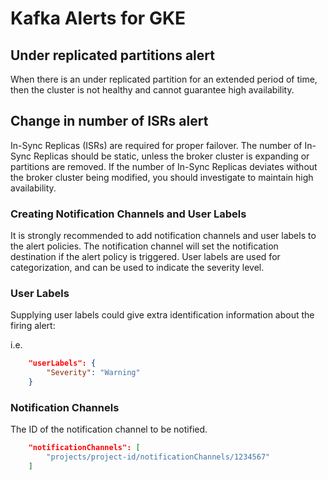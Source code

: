 # Kafka Alerts for GKE

## Under replicated partitions alert
When there is an under replicated partition for an extended period of time, then the cluster is not healthy and cannot guarantee high availability.

## Change in number of ISRs alert
In-Sync Replicas (ISRs) are required for proper failover. The number of In-Sync Replicas should be static, unless the broker cluster is expanding or partitions are removed. If the number of In-Sync Replicas deviates without the broker cluster being modified, you should investigate to maintain high availability.

### Creating Notification Channels and User Labels

It is strongly recommended to add notification channels and user labels to the alert policies. The notification channel will set the notification destination if the alert policy is triggered. User labels are used for categorization, and can be used to indicate the severity level.

### User Labels

Supplying user labels could give extra identification information about the firing alert:

i.e.

```json
    "userLabels": {
        "Severity": "Warning"
    }
```

### Notification Channels

The ID of the notification channel to be notified.

```json
    "notificationChannels": [
        "projects/project-id/notificationChannels/1234567"
    ]
```
